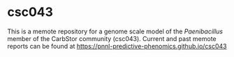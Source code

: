 # csc043
This is a memote repository for a genome scale model of the *Paenibacillus*  member of the CarbStor community (csc043).
Current and past memote reports can be found at https://pnnl-predictive-phenomics.github.io/csc043
